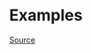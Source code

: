 


# Examples


[Source](http://www.rubydoc.info/gems/rubocop/RuboCop/Cop/Lint/UselessElseWithoutRescue)
